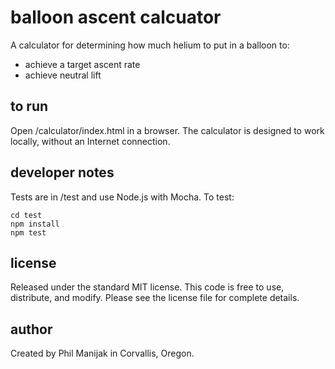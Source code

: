 balloon ascent calcuator
=====================================

A calculator for determining how much helium to put in a balloon to:
  * achieve a target ascent rate
  * achieve neutral lift 

to run
-------------------------------------
Open /calculator/index.html in a browser. The calculator is designed 
to work locally, without an Internet connection.


developer notes
-------------------------------------
Tests are in /test and use Node.js with Mocha. To test:

    cd test
    npm install
    npm test

license
-------------------------------------
Released under the standard MIT license. This code is free to use, distribute, 
and modify. Please see the license file for complete details.


author
-------------------------------------
Created by Phil Manijak in Corvallis, Oregon.